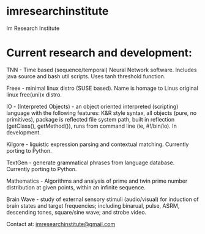 # imresearchinstitute
Im Research Institute

# Current research and development:

TNN - Time based (sequence/temporal) Neural Network software. Includes java source and bash util scripts. Uses tanh threshold function.

Freex - minimal linux distro (SUSE based). Name is homage to Linus original linux free(uni)x distro.

IO - (Interpreted Objects) - an object oriented interpreted (scripting) language with the following features: K&R style syntax, all objects (pure, no primitives), package is reflected file system path, built in reflection (getClass(), getMethod()), runs from command line (ie, #!/bin/io). In development.

Kilgore - liguistic expression parsing and contextual matching. Currently porting to Python.

TextGen - generate grammatical phrases from language database. Currently porting to Python.

Mathematics - Algorithms and analysis of prime and twin prime number distribution at given points, within an infinite sequence.

Brain Wave - study of external sensory stimuli (audio/visual) for induction of brain states and target frequencies; including binarual, pulse, ASRM, descending tones, square/sine wave; and strobe video.

Contact at: imresearchinstitute@gmail.com
